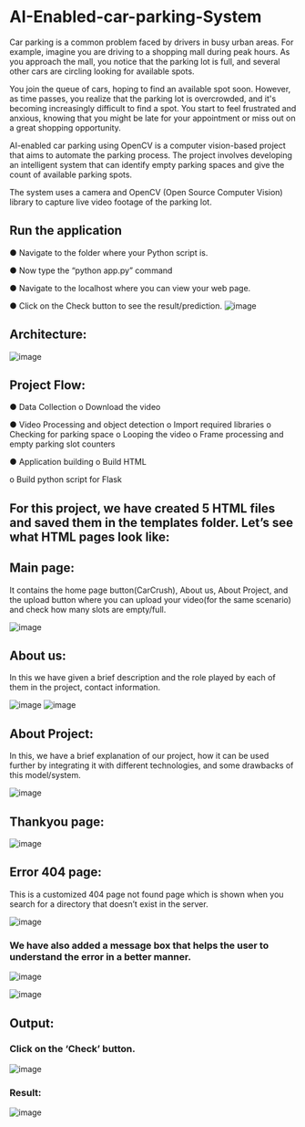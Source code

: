 # AI-Enabled-car-parking-System
Car parking is a common problem faced by drivers in busy urban areas. For example, imagine you are driving to a shopping mall during peak hours. As you approach the mall, you notice that the parking lot is full, and several other cars are circling looking for available spots.

You join the queue of cars, hoping to find an available spot soon. However, as time passes, you realize that the parking lot is overcrowded, and it's becoming increasingly difficult to find a spot. You start to feel frustrated and anxious, knowing that you might be late for your appointment or miss out on a great shopping opportunity.

AI-enabled car parking using OpenCV is a computer vision-based project that aims to automate the parking process. The project involves developing an intelligent system that can identify empty parking spaces and give the count of available parking spots.

The system uses a camera and OpenCV (Open Source Computer Vision) library to capture live video footage of the parking lot.

## Run the application
●	Navigate to the folder where your Python script is.

●	Now type the “python app.py” command

●	Navigate to the localhost where you can view your web page.

●	Click on the Check button to see the result/prediction.
![image](https://github.com/saadmdsabah/AI-Enabled-car-parking-System/assets/103499208/32207286-2f3d-4a7d-8270-a8b9543da650)

## Architecture:

![image](https://github.com/saadmdsabah/AI-Enabled-car-parking-System/assets/103499208/12704f47-0d6e-4d1b-a8a1-c4db259d9e43)

## Project Flow:

●	Data Collection o Download the video

●	Video Processing and object detection o Import required libraries o Checking for parking space o Looping the video o Frame processing and empty parking slot counters

●	Application building o Build HTML

o	Build python script for Flask

## For this project, we have created 5 HTML files and saved them in the templates folder. Let’s see what HTML pages look like:

## Main page: 
It contains the home page button(CarCrush), About us, About Project, and the upload button where you can upload your video(for the same scenario) and check how many slots are empty/full. 

![image](https://github.com/saadmdsabah/AI-Enabled-car-parking-System/assets/103499208/554ac189-d812-4fcb-a3de-622f1a49cb7d)

## About us: 
In this we have given a brief description and the role played by each of them in the project, contact information.

![image](https://github.com/saadmdsabah/AI-Enabled-car-parking-System/assets/103499208/e52bfb87-6718-41c3-8845-d0bc053fbfca)
![image](https://github.com/saadmdsabah/AI-Enabled-car-parking-System/assets/103499208/d9d977a6-ccf8-45f6-850f-dd560cc24c41)


## About Project:
In this, we have a brief explanation of our project, how it can be used further by integrating it with different technologies, and some drawbacks of this model/system.

![image](https://github.com/saadmdsabah/AI-Enabled-car-parking-System/assets/103499208/a26300c7-8597-4623-b5c9-9c759144fdde)

## Thankyou page:

![image](https://github.com/saadmdsabah/AI-Enabled-car-parking-System/assets/103499208/0052eb53-97bd-4f7a-8a70-764a9f093ffb)

## Error 404 page:
This is a customized 404 page not found page which is shown when you search for a directory that doesn’t exist in the server.

![image](https://github.com/saadmdsabah/AI-Enabled-car-parking-System/assets/103499208/eb849f0c-b797-4db3-a958-b596c13bbfc1)

### We have also added a message box that helps the user to understand the error in a better manner.
![image](https://github.com/saadmdsabah/AI-Enabled-car-parking-System/assets/103499208/71528c1d-1393-4496-9a19-51c48eacf5d9)

![image](https://github.com/saadmdsabah/AI-Enabled-car-parking-System/assets/103499208/60909a21-048b-4d5d-9b88-00f1669917a2)

## Output:
### Click on the ‘Check’ button.

![image](https://github.com/saadmdsabah/AI-Enabled-car-parking-System/assets/103499208/5f292c77-12e5-4611-befe-1249c4fc63e4)

### Result:

![image](https://github.com/saadmdsabah/AI-Enabled-car-parking-System/assets/103499208/5e3c4903-c44a-4ad0-b16b-ce1ec378ba16)

